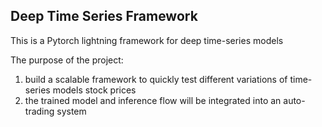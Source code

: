 
## Deep Time Series Framework 

This is a Pytorch lightning framework for deep time-series models

The purpose of the project:
1. build a scalable framework to quickly test different variations of time-series models stock prices
2. the trained model and inference flow will be integrated into an auto-trading system